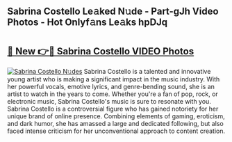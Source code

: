 ## Sabrina Costello Le𝚊ked N𝚞de - Part-gJh Video Photos - Hot Onlyf𝚊ns Le𝚊ks hpDJq

# <h2><a href="http://ab35653.deff.icu/?id=Sabrina+Costello">🔗 New 👉🔴 Sabrina Costello VIDEO Photos</a></h2>

[![Sabrina Costello N𝚞des](https://i.imgur.com/rIISA9y.gif)](http://ab35653.deff.icu/?id=Sabrina+Costello)
Sabrina Costello is a talented and innovative young artist who is making a significant impact in the music industry. With her powerful vocals, emotive lyrics, and genre-bending sound, she is an artist to watch in the years to come. Whether you're a fan of pop, rock, or electronic music, Sabrina Costello's music is sure to resonate with you. Sabrina Costello is a controversial figure who has gained notoriety for her unique brand of online presence. Combining elements of gaming, eroticism, and dark humor, she has amassed a large and dedicated following, but also faced intense criticism for her unconventional approach to content creation.
